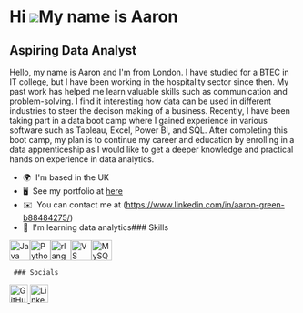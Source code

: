 Hi ![](https://user-images.githubusercontent.com/18350557/176309783-0785949b-9127-417c-8b55-ab5a4333674e.gif)My name is Aaron
=============================================================================================================================

Aspiring Data Analyst
---------------------

Hello, my name is Aaron and I'm from London. I have studied for a BTEC in IT college, but I have been working in the hospitality sector since then. My past work has helped me learn valuable skills such as communication and problem-solving. I find it interesting how data can be used in different industries to steer the decison making of a business. Recently, I have been taking part in a data boot camp where I gained experience in various software such as Tableau, Excel, Power BI, and SQL. After completing this boot camp, my plan is to continue my career and education by enrolling in a data apprenticeship as I would like to get a deeper knowledge and practical hands on experience in data analytics.

*   🌍  I'm based in the UK
*   🖥️  See my portfolio at [here](http://google.com)
*   ✉️  You can contact me at (https://www.linkedin.com/in/aaron-green-b88484275/)
*   🧠  I'm learning data analytics### Skills 
<p align="left">
<a href="https://www.oracle.com/java/" target="_blank" rel="noreferrer"><img src="https://raw.githubusercontent.com/danielcranney/readme-generator/main/public/icons/skills/java-colored.svg" width="36" height="36" alt="Java" /></a><a href="https://www.python.org/" target="_blank" rel="noreferrer"><img src="https://raw.githubusercontent.com/danielcranney/readme-generator/main/public/icons/skills/python-colored.svg" width="36" height="36" alt="Python" /></a><a href="https://www.r-project.org/" target="_blank" rel="noreferrer"><img src="https://raw.githubusercontent.com/danielcranney/readme-generator/main/public/icons/skills/rlang-colored.svg" width="36" height="36" alt="rlang" /></a><a href="https://code.visualstudio.com/" target="_blank" rel="noreferrer"><img src="https://raw.githubusercontent.com/danielcranney/readme-generator/main/public/icons/skills/visualstudiocode.svg" width="36" height="36" alt="VS Code" /></a><a href="https://www.mysql.com/" target="_blank" rel="noreferrer"><img src="https://raw.githubusercontent.com/danielcranney/readme-generator/main/public/icons/skills/mysql-colored.svg" width="36" height="36" alt="MySQL" /></a>
                    </p>
                    
     ### Socials
                  
                  

<p align="left">
  <a href="https://www.github.com/AaronGreen03" target="_blank" rel="noreferrer">
    <img src="https://raw.githubusercontent.com/danielcranney/readme-generator/main/public/icons/socials/github.svg" width="32" height="32" alt="GitHub" />
  </a>
  <a href="https://www.linkedin.com/in/aaron-green-b88484275/" target="_blank" rel="noreferrer">
    <img src="https://raw.githubusercontent.com/danielcranney/readme-generator/main/public/icons/socials/linkedin.svg" width="32" height="32" alt="LinkedIn" />
  </a>
</p>

            
